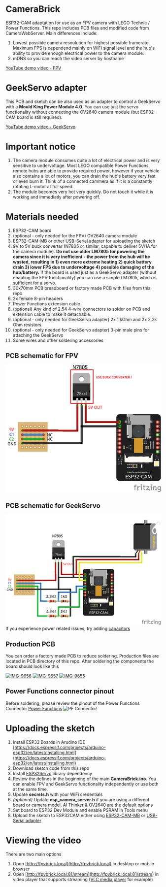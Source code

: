 # CameraBrick
ESP32-CAM adaptation for use as an FPV camera with LEGO Technic / Power Functions.
This repo includes PCB files and modified code from CameraWebServer. 
Main differences include:
1. Lowest possible camera resoulution for highest possible framerate. Maximum FPS is dependend mainly on WiFi signal level and the hub's ability to provide enough electrical power to the camera module.
2. mDNS so you can reach the video server by hostname

[YouTube demo video - FPV](https://www.youtube.com/watch?v=FWp9zUCGctc)

# GeekServo adapter
This PCB and sketch can be also used as an adapter to control a GeekServo with a **Mould King Power Module 4.0**. You can use just the servo functionality without connecting the OV2640 camera module (but ESP32-CAM board is still required).

[YouTube demo video - GeekServo](https://www.youtube.com/watch?v=8iWpP2kZVIc)

# Important notice

1. The camera module consumes quite a lot of electrical power and is very sensitive to undervoltage. Most LEGO compatible Power Functions remote hubs are able to provide required power, however if your vehicle also contains a lot of motors, you can drain the hub's battery very fast or even burn it. Think of a connected cammera as if it is a constantly rotating L-motor at full speed.
2. The module becomes very hot very quickly. Do not touch it while it is working and immediatly after powering off.

# Materials needed

1. ESP32-CAM board
2. (optional - only needed for the FPV) OV2640 camera module
3. ESP32-CAM-MB or other USB-Serial adapter for uploading the sketch
4. 9V to 5V buck converter (N7805 or similar, capable to deliver 5V/1A for the camera module). **Do not use older LM7805 for powering the camera since it is very inefficient - the power from the hub will be wasted, resulting in 1) even more extreme heating 2) quick battery drain 3) lower FPS due to undervoltage 4) possible damaging of the hub/battery.** If the board is used just as a GeekServo adapter (without enabling the FPV functionality) you can use a simple LM7805, which is sufficient for a servo.
5. 30x70mm PCB breadboard or factory made PCB with files from this repo
6. 2x female 8-pin headers 
8. Power Functions extension cable
9. (optional) Any kind of 2.54 4-wire connectors to solder on PCB and extension cable to make it detachable.
10. (optional - only needed for GeekServo adapter) 2x 1 kOhm and 2x 2.2k Ohm resistors 
11. (optional - only needed for GeekServo adapter) 3-pin male pins for attaching the GeekServo 
12. Some wires and other soldering accessories

## PCB schematic for FPV
![wiring!](https://github.com/pink0D/CameraBrick/blob/main/Schematics/fpv_pf_bb.png?raw=true)

## PCB schematic for GeekServo
![wiring!](https://github.com/pink0D/CameraBrick/blob/main/Schematics/fpv_geek_bb.png?raw=true)
If you experience power related issues, try adding [capacitors](https://github.com/pink0D/CameraBrick/blob/main/Schematics/fpv_geek_caps.png?raw=true)

## Production PCB
You can order a factory made PCB to reduce soldering. Production files are located in PCB directory of this repo.
After soldering the components the board should look like this

<a href="https://postimg.cc/Btk3LGKq" target="_blank"><img src="https://i.postimg.cc/Btk3LGKq/IMG-9656.jpg" alt="IMG-9656"/></a>
<a href="https://postimg.cc/cr3Sf5Rf" target="_blank"><img src="https://i.postimg.cc/cr3Sf5Rf/IMG-9657.jpg" alt="IMG-9657"/></a>
<a href="https://postimg.cc/23VmS53c" target="_blank"><img src="https://i.postimg.cc/23VmS53c/IMG-9655.jpg" alt="IMG-9655"/></a>

## Power Functions connector pinout
Before soldering, please review the pinout of the Power Functions Connector [Power Functions](https://www.philohome.com/pf/pfcon.jpg)
![PF Connector!](https://www.philohome.com/pf/pfcon.jpg "PF Connector")

# Uploading the sketch
1. Install ESP32 Boards in Arudino IDE [https://docs.espressif.com/projects/arduino-esp32/en/latest/installing.html](https://docs.espressif.com/projects/arduino-esp32/en/latest/installing.html)
2. Download sketch code from this repo
3. Install [ESP32Servo](https://docs.arduino.cc/libraries/esp32servo/) library dependency
4. Review the defines in the beginning of the main **CameraBrick.ino**. You can enable FPV and GeekServo functionality independently or use both at the same time.
5. Update **secrets.h** with your WiFi credentials
6. *(optional)* Update **esp_camera_server.h** if you are using a different board or camera model. AI Thinker & OV2640 are the default options
7. Set board to ESP32 Dev Module and enable PSRAM in Tools menu
8. Upload the sketch to ESP32CAM either using [ESP32-CAM-MB](https://randomnerdtutorials.com/upload-code-esp32-cam-mb-usb/) or [USB-Serial adapter](https://randomnerdtutorials.com/program-upload-code-esp32-cam/)
   
# Viewing the video
There are two main options
1. Open [http://fpvbrick.local](http://fpvbrick.local) in desktop or mobile browser
2. Open [http://fpvbrick.local:81/stream](http://fpvbrick.local:81/stream) in video player that supports streaming ([VLC media player](https://www.videolan.org/vlc/) for example)
